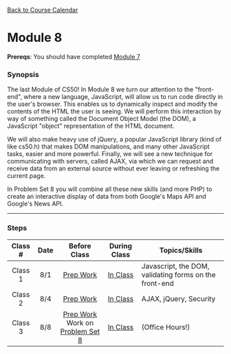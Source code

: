 [Back to Course Calendar](../../..)

# Module 8

**Prereqs**: You should have completed [Module 7](../module7)

### Synopsis

The last Module of CS50! In Module 8 we turn our attention to the "front-end", where a new language, JavaScript, will allow us to run code directly in the user's browser. This enables us to dynamically inspect and modify the contents of the HTML the user is seeing. We will perform this interaction by way of something called the Document Object Model (the DOM), a JavaScript "object" representation of the HTML document. 

We will also make heavy use of jQuery, a popular JavaScript library (kind of like cs50.h) that makes DOM manipulations, and many other JavaScript tasks, easier and more powerful. Finally, we will see a new technique for communicating with servers, called AJAX, via which we can request and receive data from an external source without ever leaving or refreshing the current page. 

In Problem Set 8 you will combine all these new skills (and more PHP) to create an interactive display of data from both Google's Maps API and Google's News API.

*** 

### Steps

Class # | Date| Before Class | During Class | Topics/Skills
:--------:|:---:|:------------:|:------------:|-----------------------|
Class 1 | 8/1 |[Prep Work](./materials/class1-prep) | [In Class](./materials/class1) | Javascript, the DOM, validating forms on the front-end |
Class 2 | 8/4 | [Prep Work](./materials/class2-prep) | [In Class](./materials/class2) | AJAX, jQuery, Security |
Class 3 | 8/8 | [Prep Work](./materials/class3-prep) <br> Work on [Problem Set 8](./materials/problem-set) | [In Class](./materials/class3) | (Office Hours!)


